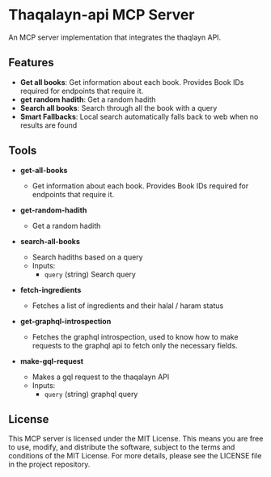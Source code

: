 # Thaqalayn-api MCP Server

An MCP server implementation that integrates the thaqlayn API.

## Features

- **Get all books**: Get information about each book. Provides Book IDs required for endpoints that require it.
- **get random hadith**: Get a random hadith
- **Search all books**: Search through all the book with a query
- **Smart Fallbacks**: Local search automatically falls back to web when no results are found

## Tools

- **get-all-books**
  - Get information about each book. Provides Book IDs required for endpoints that require it.

- **get-random-hadith**
  - Get a random hadith

- **search-all-books**
  - Search hadiths based on a query
  - Inputs:
    - `query` (string) Search query

- **fetch-ingredients**
  - Fetches a list of ingredients and their halal / haram status

- **get-graphql-introspection**
  - Fetches the graphql introspection, used to know how to make requests to the graphql api
    to fetch only the necessary fields.

- **make-gql-request**
  - Makes a gql request to the thaqalayn API
  - Inputs:
    - `query` (string) graphql query


## License

This MCP server is licensed under the MIT License. This means you are free to use, modify, and distribute the software, subject to the terms and conditions of the MIT License. For more details, please see the LICENSE file in the project repository.
